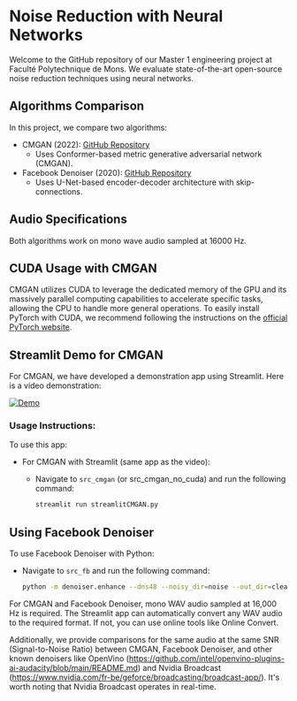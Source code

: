 
# Noise Reduction with Neural Networks

Welcome to the GitHub repository of our Master 1 engineering project at Faculté Polytechnique de Mons. We evaluate state-of-the-art open-source noise reduction techniques using neural networks.

## Algorithms Comparison

In this project, we compare two algorithms:

- CMGAN (2022): [GitHub Repository](https://github.com/ruizhecao96/CMGAN/tree/main/src/tools)
  - Uses Conformer-based metric generative adversarial network (CMGAN).
- Facebook Denoiser (2020): [GitHub Repository](https://github.com/facebookresearch/denoiser?tab=readme-ov-file)
  - Uses U-Net-based encoder-decoder architecture with skip-connections.

## Audio Specifications

Both algorithms work on mono wave audio sampled at 16000 Hz.

## CUDA Usage with CMGAN

CMGAN utilizes CUDA to leverage the dedicated memory of the GPU and its massively parallel computing capabilities to accelerate specific tasks, allowing the CPU to handle more general operations. To easily install PyTorch with CUDA, we recommend following the instructions on the [official PyTorch website](https://pytorch.org/get-started/locally/).

## Streamlit Demo for CMGAN

For CMGAN, we have developed a demonstration app using Streamlit. Here is a video demonstration:

[![Demo](https://img.youtube.com/vi/XmWqsCZmdX8/0.jpg)](https://www.youtube.com/watch?v=XmWqsCZmdX8)

### Usage Instructions:

To use this app:

- For CMGAN with Streamlit (same app as the video):
  - Navigate to `src_cmgan` (or src_cmgan_no_cuda) and run the following command:

    ```bash
    streamlit run streamlitCMGAN.py
    ```


## Using Facebook Denoiser

To use Facebook Denoiser with Python:

- Navigate to `src_fb` and run the following command:

  ```bash
  python -m denoiser.enhance --dns48 --noisy_dir=noise --out_dir=clean

For CMGAN and Facebook Denoiser, mono WAV audio sampled at 16,000 Hz is required. The Streamlit app can automatically convert any WAV audio to the required format. If not, you can use online tools like Online Convert.

Additionally, we provide comparisons for the same audio at the same SNR (Signal-to-Noise Ratio) between CMGAN, Facebook Denoiser, and other known denoisers like OpenVino (https://github.com/intel/openvino-plugins-ai-audacity/blob/main/README.md) and Nvidia Broadcast (https://www.nvidia.com/fr-be/geforce/broadcasting/broadcast-app/). It's worth noting that Nvidia Broadcast operates in real-time.


